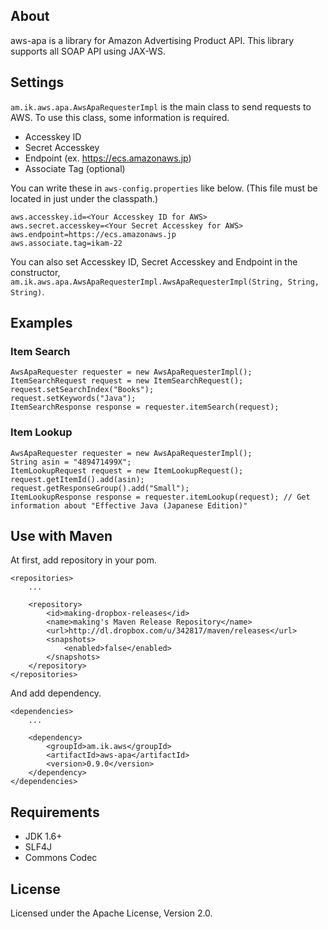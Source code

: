 ## About
aws-apa is a library for Amazon Advertising Product API. This library supports all SOAP API using JAX-WS.

## Settings
`am.ik.aws.apa.AwsApaRequesterImpl` is the main class to send requests to AWS. To use this class, some information is required.

- Accesskey ID
- Secret Accesskey
- Endpoint (ex. https://ecs.amazonaws.jp)
- Associate Tag (optional)

You can write these in `aws-config.properties` like below. (This file must be located in just under the classpath.)

    aws.accesskey.id=<Your Accesskey ID for AWS>
    aws.secret.accesskey=<Your Secret Accesskey for AWS>
    aws.endpoint=https://ecs.amazonaws.jp
    aws.associate.tag=ikam-22

You can also set Accesskey ID, Secret Accesskey and Endpoint in the constructor,  `am.ik.aws.apa.AwsApaRequesterImpl.AwsApaRequesterImpl(String, String, String)`.

## Examples

### Item Search

    AwsApaRequester requester = new AwsApaRequesterImpl();
    ItemSearchRequest request = new ItemSearchRequest();
    request.setSearchIndex("Books");
    request.setKeywords("Java");
    ItemSearchResponse response = requester.itemSearch(request);

### Item Lookup

    AwsApaRequester requester = new AwsApaRequesterImpl();
    String asin = "489471499X";
    ItemLookupRequest request = new ItemLookupRequest();
    request.getItemId().add(asin);
    request.getResponseGroup().add("Small");
    ItemLookupResponse response = requester.itemLookup(request); // Get information about "Effective Java (Japanese Edition)"

## Use with Maven 

At first, add repository in your pom.

    <repositories>
        ...

        <repository>
            <id>making-dropbox-releases</id>
            <name>making's Maven Release Repository</name>
            <url>http://dl.dropbox.com/u/342817/maven/releases</url>
            <snapshots>
                <enabled>false</enabled>
            </snapshots>
        </repository>
    </repositories>

And add dependency.

    <dependencies>
        ...

        <dependency>
            <groupId>am.ik.aws</groupId>
            <artifactId>aws-apa</artifactId>
            <version>0.9.0</version>
        </dependency>
    </dependencies>

## Requirements

- JDK 1.6+
- SLF4J
- Commons Codec

## License

Licensed under the Apache License, Version 2.0.